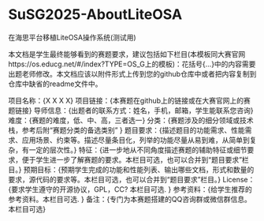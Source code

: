 # SuSG2025-AboutLiteOSA
在海思平台移植LiteOSA操作系统(测试用)

本文档是学生最终能够看到的赛题要求，建议包括如下栏目(本模板同大赛官网https://os.educg.net/#/index?TYPE=OS_G上的模板)：花括号{...}中的内容需要出题老师修改。本文档应该以附件形式上传到您的github仓库中或者把内容复制到仓库中缺省的readme文件中。


项目名称：{X X X X} 
项目链接：{本赛题在github上的链接或在大赛官网上的赛题链接}
导师信息：{出题者的联系方式：姓名，手机，邮箱，学生能联系您咨询}
难度：{赛题的难度，低、中、高，三者选一}
分类：{赛题涉及的细分领域或技术栈，参考后附“赛题分类的备选类别” }
题目要求：{描述题目的功能需求、性能需求、应用场景、约束等。描述尽量条目化，列举的功能尽量从易到难，从简单到复杂，有一定的层次性。}
特征：{进一步地从不同角度描述赛题的辅助特征或细节要求，便于学生进一步了解赛题的要求。本栏目可选，也可以合并到“题目要求”栏目。}
预期目标：{预期学生完成的功能和性能列表、输出哪些文档，形式和数量的要求，源代码的要求等。本栏目可选，也可以合并到“题目要求”栏目。}
License：{要求学生遵守的开源协议，GPL，CC? 本栏目可选. }
参考资料：{给学生推荐的参考资料。本栏目可选. }
备注：{专门为本赛题搭建的QQ咨询群或微信群信息。本栏目可选}

